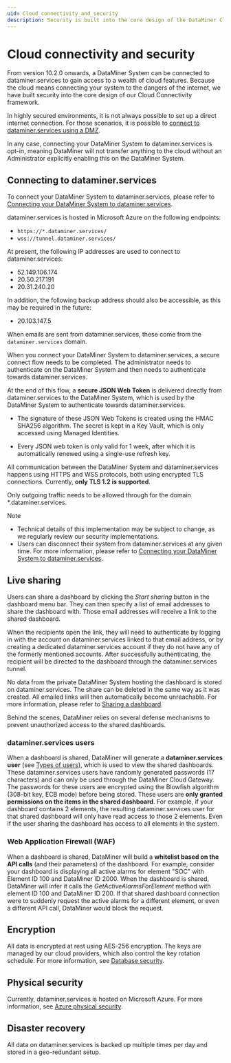 ```yaml
---
uid: Cloud_connectivity_and_security
description: Security is built into the core design of the DataMiner Cloud Connectivity framework, so you can securely access the wealth of cloud features.
---
```


# Cloud connectivity and security

From version 10.2.0 onwards, a DataMiner System can be connected to dataminer.services to gain access to a wealth of cloud features. Because the cloud means connecting your system to the dangers of the internet, we have built security into the core design of our Cloud Connectivity framework.

In highly secured environments, it is not always possible to set up a direct internet connection. For those scenarios, it is possible to [connect to dataminer.services using a DMZ](xref:Connect_to_cloud_with_DMZ).

In any case, connecting your DataMiner System to dataminer.services is opt-in, meaning DataMiner will not transfer anything to the cloud without an Administrator explicitly enabling this on the DataMiner System.

## Connecting to dataminer.services

To connect your DataMiner System to dataminer.services, please refer to [Connecting your DataMiner System to dataminer.services](xref:Connecting_your_DataMiner_System_to_the_cloud).

dataminer.services is hosted in Microsoft Azure on the following endpoints:

- ``https://*.dataminer.services/``
- ``wss://tunnel.dataminer.services/``

At present, the following IP addresses are used to connect to dataminer.services:

- 52.149.106.174
- 20.50.217.191
- 20.31.240.20

In addition, the following backup address should also be accessible, as this may be required in the future:

- 20.103.147.5

When emails are sent from dataminer.services, these come from the `dataminer.services` domain.

When you connect your DataMiner System to dataminer.services, a secure connect flow needs to be completed. The administrator needs to authenticate on the DataMiner System and then needs to authenticate towards dataminer.services.

At the end of this flow, a **secure JSON Web Token** is delivered directly from dataminer.services to the DataMiner System, which is used by the DataMiner System to authenticate towards dataminer.services.

- The signature of these JSON Web Tokens is created using the HMAC SHA256 algorithm. The secret is kept in a Key Vault, which is only accessed using Managed Identities.

- Every JSON web token is only valid for 1 week, after which it is automatically renewed using a single-use refresh key.

All communication between the DataMiner System and dataminer.services happens using HTTPS and WSS protocols, both using encrypted TLS connections. Currently, **only TLS 1.2 is supported**.

Only outgoing traffic needs to be allowed through for the domain *.dataminer.services.

> [!NOTE]
>
> - Technical details of this implementation may be subject to change, as we regularly review our security implementations.
> - Users can disconnect their system from dataminer.services at any given time. For more information, please refer to [Connecting your DataMiner System to dataminer.services](xref:Connecting_your_DataMiner_System_to_the_cloud).

## Live sharing

Users can share a dashboard by clicking the *Start sharing* button in the dashboard menu bar. They can then specify a list of email addresses to share the dashboard with. Those email addresses will receive a link to the shared dashboard.

When the recipients open the link, they will need to authenticate by logging in with the account on dataminer.services linked to that email address, or by creating a dedicated dataminer.services account if they do not have any of the formerly mentioned accounts. After successfully authenticating, the recipient will be directed to the dashboard through the dataminer.services tunnel.

No data from the private DataMiner System hosting the dashboard is stored on dataminer.services. The share can be deleted in the same way as it was created. All emailed links will then automatically become unreachable. For more information, please refer to [Sharing a dashboard](xref:Sharing_a_dashboard).

Behind the scenes, DataMiner relies on several defense mechanisms to prevent unauthorized access to the shared dashboards.

### dataminer.services users

When a dashboard is shared, DataMiner will generate a **dataminer.services user** (see [Types of users](xref:Types_of_users)), which is used to view the shared dashboards. These dataminer.services users have randomly generated passwords (17 characters) and can only be used through the DataMiner Cloud Gateway. The passwords for these users are encrypted using the Blowfish algorithm (308-bit key, ECB mode) before being stored. These users are **only granted permissions on the items in the shared dashboard**. For example, if your dashboard contains 2 elements, the resulting dataminer.services user for that shared dashboard will only have read access to those 2 elements. Even if the user sharing the dashboard has access to all elements in the system.

### Web Application Firewall (WAF)

When a dashboard is shared, DataMiner will build a **whitelist based on the API calls** (and their parameters) of the dashboard. For example, consider your dashboard is displaying all active alarms for element "SOC" with Element ID 100 and DataMiner ID 2000. When the dashboard is shared, DataMiner will infer it calls the *GetActiveAlarmsForElement* method with element ID 100 and DataMiner ID 200. If that shared dashboard connection were to suddenly request the active alarms for a different element, or even a different API call, DataMiner would block the request.

## Encryption

All data is encrypted at rest using AES-256 encryption. The keys are managed by our cloud providers, which also control the key rotation schedule. For more information, see [Database security](https://docs.microsoft.com/en-us/azure/cosmos-db/database-security?tabs=sql-api).

## Physical security

Currently, dataminer.services is hosted on Microsoft Azure. For more information, see [Azure physical security](https://docs.microsoft.com/en-us/azure/security/fundamentals/physical-security#physical-security).

## Disaster recovery

All data on dataminer.services is backed up multiple times per day and stored in a geo-redundant setup.
